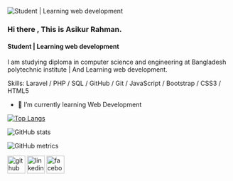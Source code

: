 ![Student | Learning web development](https://media.licdn.com/dms/image/D4E16AQEs-E1q4b3oEw/profile-displaybackgroundimage-shrink_350_1400/0/1698253157399?e=1703721600&v=beta&t=sYYYB5lHVNinNBnoV0G8-OVMVs-F62fFGgfDzGQ-E-4)
### Hi there , This is Asikur Rahman.
#### Student | Learning web development


I am studying diploma in computer science and engineering at Bangladesh polytechnic institute | And Learning web development.

Skills: Laravel / PHP / SQL / GitHub / Git / JavaScript / Bootstrap / CSS3 / HTML5

- 🌱 I’m currently learning Web Development 

[![Top Langs](https://github-readme-stats.vercel.app/api/top-langs/?username=Asikur580)](https://github.com/anuraghazra/github-readme-stats)

![GitHub stats](https://github-readme-stats.vercel.app/api?username=Asikur580&show_icons=true)  

![GitHub metrics](https://metrics.lecoq.io/Asikur580)  

 

[<img src='https://cdn.jsdelivr.net/npm/simple-icons@3.0.1/icons/github.svg' alt='github' height='40'>](https://github.com/Asikur580)  [<img src='https://cdn.jsdelivr.net/npm/simple-icons@3.0.1/icons/linkedin.svg' alt='linkedin' height='40'>](https://www.linkedin.com/in/asikur-rahman-07051b298/)  [<img src='https://cdn.jsdelivr.net/npm/simple-icons@3.0.1/icons/facebook.svg' alt='facebook' height='40'>](https://www.facebook.com/asik.580)  


